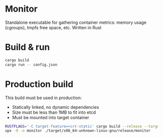 # Monitor

Standalone executable for gathering container metrics: memory usage (cgroups), tmpfs free space, etc. Written in Rust

# Build & run

```bash
cargo build
cargo run -- config.json
```

# Production build

This build must be used in production:
- Statically linked, no dynamic dependencies
- Size must be less than 1MB to fit into etcd
- Must be mounted into target container

```bash
RUSTFLAGS='-C target-feature=+crt-static' cargo build --release --target x86_64-unknown-linux-gnu
upx -9 -o monitor ./target/x86_64-unknown-linux-gnu/release/monitor
```
